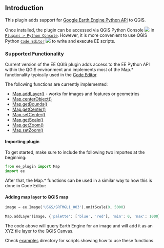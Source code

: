 ## Introduction

This plugin adds support for [Google Earth Engine Python API](https://github.com/google/earthengine-api/tree/master/python) to QGIS.

Once installed, the plugin can be accessed via QGIS Python Console ![](https://docs.qgis.org/3.4/en/_images/iconRunConsole.png) in [`Plugins > Python Console`](https://docs.qgis.org/2.18/en/docs/user_manual/plugins/python_console.html#the-interactive-console). However, it is more convenient to use QGIS Python [`Code Editor`](https://docs.qgis.org/2.18/en/docs/user_manual/plugins/python_console.html#the-code-editor)  ![](https://docs.qgis.org/3.4/en/_images/iconShowEditorConsole.png) to write and execute EE scripts.

### Supported Functionality

Current version of the EE QGIS plugin adds access to the EE Python API within the QGIS environment and implements most of the Map.* functionality typically used in the [Code Editor](https://developers.google.com/earth-engine/playground).

The following functions are currently implemented:

* [Map.addLayer()](https://developers.google.com/earth-engine/api_docs#map.addlayer) - works for images and features or geometries
* [Map.centerObject()](https://developers.google.com/earth-engine/api_docs#map.centetrobject)
* [Map.getBounds()](https://developers.google.com/earth-engine/api_docs#map.getbounds)
* [Map.getCenter()](https://developers.google.com/earth-engine/api_docs#map.getcenter)
* [Map.setCenter()](https://developers.google.com/earth-engine/api_docs#map.setcenter)
* [Map.getScale()](https://developers.google.com/earth-engine/api_docs#map.getscale)
* [Map.getZoom()](https://developers.google.com/earth-engine/api_docs#map.getzoom)
* [Map.setZoom()](https://developers.google.com/earth-engine/api_docs#map.setzoom)

#### Importing plugin

To get started, make sure to include the following two importes at the beginning:

```python
from ee_plugin import Map
import ee
```

After that, the Map.* functions can be used in a similar way to how this is done in Code Editor:

#### Adding map layer to QGIS map

```python
image = ee.Image('USGS/SRTMGL1_003').unitScale(0, 5000)
    
Map.addLayer(image, {'palette': ['blue', 'red'], 'min': 0, 'max': 1000}, 'dem', True)
```

The code above will query Earth Engine for an image and will add it as an XYZ tile layer to the QGIS Canvas. 

Check [examples](../examples) directory for scripts showing how to use these functions.

